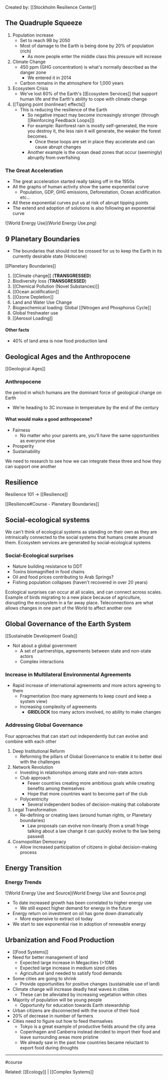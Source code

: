 Created by: [[Stockholm Resilience Center]]

## The Quadruple Squeeze
1. Population increase
	- Set to reach 9B by 2050
	- Most of damage to the Earth is being done by 20% of population (rich)
		- As more people enter the middle class this pressure will increase	
2. Climate Change
	- 450 ppm (GHG concentration) is what's normally described as the danger zone
		- We entered it in 2014
	- Carbon remains in the atmosphere for 1,000 years
3. Ecosystem Crisis
	- We've lost 60% of the Earth's [[Ecosystem Services]] that support human life and the Earth's ability to cope with climate change
4. [[Tipping point (nonlinear) effects]]
	- This is reducing the resilience of the Earth
		- So negative impact may become increasingly stronger (through [[Reinforcing Feedback Loops]])
		- For example: Rainforest rain is mostly self-generated, the more you destroy it, the less rain it will generate, the weaker the forest becomes.
			- Once these loops are set in place they accelerate and can cause abrupt changes
		- Another example is the ocean dead zones that occur (seemingly) abruptly from overfishing

### The Great Acceleration
- The great acceleration started really taking off in the 1950s
- All the graphs of human activity show the same exponential curve
	- Population, GDP, GHG emissions, Deforestation, Ocean acidification etc...
- All these exponential curves put us at risk of abrupt tipping points
- The extend and adoption of solutions is also following an exponential curve

![World Energy Use](World Energy Use.png)

## 9 Planetary Boundaries
- The boundaries that should not be crossed for us to keep the Earth in its currently desirable state (Holocene)

[[Planetary Boundaries]]
1. [[Climate change]] (**TRANSGRESSED**)
2. Biodiversity loss (**TRANSGRESSED**)
3. [[Chemical Pollution (Novel Substances)]]
4. [[Ocean acidification]]
5. [[Ozone Depletion]]
6. Land and Water Use Change
7. Biogeochemical loading: Global [[Nitrogen and Phosphorus Cycle]]
8. Global freshwater use
9. [[Aerosol Loading]]

#### Other facts
- 40% of land area is now food production land


## Geological Ages and the Anthropocene
[[Geological Ages]]

### Anthropocene 
the period in which humans are the dominant force of geological change on Earth

- We're heading to 3C increase in temperature by the end of the century

#### What would make a good anthropocene?
- Fairness
	- No matter who your parents are, you'll have the same opportunities as everyone else
- Prosperity
- Sustainability

We need to research to see how we can integrate these three and how they can support one another

## Resilience
Resilience 101 → [[Resilience]]

[[Resilience#Course - Planetary Boundaries]]

## Social-ecological systems
We can't think of ecological systems as standing on their own as they are intrinsically connected to the social systems that humans create around them. Ecosystem services are generated by social-ecological systems

### Social-Ecological surprises
- Nature building resistance to DDT
- Toxins biomagnified in food chains
- Oil and food prices contributing to Arab Springs?
- Fishing population collapses (haven't recovered in over 20 years)

Ecological surprises can occur at all scales, and can connect across scales. Example of birds migrating to a new place because of agriculture, disrupting the ecosystem in a far away place. Teleconnections are what allows changes in one
part of the World to affect another one


## Global Governance of the Earth System
[[Sustainable Development Goals]]

- Not about a global government
	- A set of partnerships, agreements between state and non-state actors
	- Complex interactions

### Increase in Multilateral Environmental Agreements
- Rapid increase of international agreements and more actors agreeing to them 
	- Fragmentation (too many agreements to keep count and keep a system view)
	- Increasing complexity of agreements
		- **GRIDLOCK** too many actors involved, no ability to make changes

### Addressing Global Governance
Four approaches that can start out independently but can evolve and combine with each other

1. Deep Institutional Reform
	- Reforming the pillars of Global Governance to enable it to better deal with the challenges
2. Network Revolution
	- Investing in relationships among state and non-state actors
	- Club approach
		- Fewer countries creating more ambitious goals while creating benefits among themselves
		- Hope that more countries want to become part of the club
	- Polycentricity
		- Several independent bodies of decision-making that collaborate
3. Legal Transformation
	- Re-defining or creating laws (around human rights, or Planetary boundaries)
		- Law proposals can evolve non-linearly (from a small fringe talking about a law change it can quickly evolve to the law being passed)
4. Cosmopolitan Democracy
	- Allow increased participation of citizens in global decision-making process

## Energy Transition
### Energy Trends
![World Energy Use and Source](World Energy Use and Source.png)

- To date increased growth has been correlated to higher energy use
	- We still expect higher demand for energy in the future
- Energy return on investment on oil has gone down dramatically
	- More expensive to extract oil today
- We start to see exponential rise in adoption of renewable energy


## Urbanization and Food Production
- [[Food Systems]]
- Need for better management of land
	- Expected large increase in Megacities (>10M)
	- Expected large increase in medium sized cities
	- Agricultural land needed to satisfy food demands
- Some cities are going to shrink
	- Provide opportunities for positive changes (sustainable use of land)
- Climate change will increase deadly heat waves in cities
	- These can be alleviated by increasing vegetation within cities
- Majority of population will be young people
	- Opportunity for education towards Earth stewardship
- Urban citizens are disconnected with the source of their food
- 20% of decrease in number of farmers
- Cities need to figure out how to feed themselves
	- Tokyo is a great example of productive fields around the city area
	- Copenhagen and Canberra instead decided to import their food and leave surrounding areas more pristine
	- We already saw in the past how countries became reluctant to export food during droughts

-------------------
#course 

Related: [[Ecology]] | [[Complex Systems]]